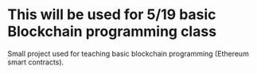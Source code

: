 # This will be used for 5/19 basic Blockchain programming class

Small project used for teaching basic blockchain programming (Ethereum smart contracts). 
